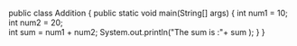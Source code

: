 public class Addition
{
    public static void main(String[] args) 
   {
        int num1 = 10;  
        int num2 = 20;  
        int sum = num1 + num2;
        System.out.println("The sum is :"+ sum );
   }
}
